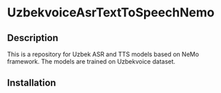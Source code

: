 # UzbekvoiceAsrTextToSpeechNemo

## Description

This is a repository for Uzbek ASR and TTS models based on NeMo framework. The models are trained on Uzbekvoice dataset.


## Installation